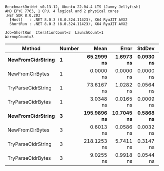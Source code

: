 ```

BenchmarkDotNet v0.13.12, Ubuntu 22.04.4 LTS (Jammy Jellyfish)
AMD EPYC 7763, 1 CPU, 4 logical and 2 physical cores
.NET SDK 8.0.203
  [Host]   : .NET 8.0.3 (8.0.324.11423), X64 RyuJIT AVX2
  ShortRun : .NET 8.0.3 (8.0.324.11423), X64 RyuJIT AVX2

Job=ShortRun  IterationCount=3  LaunchCount=1  
WarmupCount=3  

```
| Method             | Number | Mean        | Error      | StdDev    | Min         | Max         | Allocated |
|------------------- |------- |------------:|-----------:|----------:|------------:|------------:|----------:|
| **NewFromCidrString**  | **1**      |  **65.2999 ns** |  **1.6973 ns** | **0.0930 ns** |  **65.2400 ns** |  **65.4070 ns** |         **-** |
| NewFromCirBytes    | 1      |   0.0000 ns |  0.0000 ns | 0.0000 ns |   0.0000 ns |   0.0000 ns |         - |
| TryParseCidrString | 1      |  73.6167 ns |  1.0282 ns | 0.0564 ns |  73.5742 ns |  73.6807 ns |         - |
| TryParseCidrBytes  | 1      |   3.0348 ns |  0.0165 ns | 0.0009 ns |   3.0339 ns |   3.0357 ns |         - |
| **NewFromCidrString**  | **3**      | **195.9896 ns** | **10.7045 ns** | **0.5868 ns** | **195.3298 ns** | **196.4528 ns** |         **-** |
| NewFromCirBytes    | 3      |   0.6013 ns |  0.0586 ns | 0.0032 ns |   0.5990 ns |   0.6050 ns |         - |
| TryParseCidrString | 3      | 218.1253 ns |  5.7411 ns | 0.3147 ns | 217.8313 ns | 218.4572 ns |         - |
| TryParseCidrBytes  | 3      |   9.0255 ns |  0.9918 ns | 0.0544 ns |   8.9910 ns |   9.0882 ns |         - |
